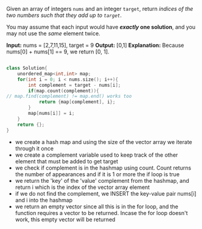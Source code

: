 Given an array of integers `nums` and an integer `target`, return _indices of the two numbers such that they add up to `target`_.

You may assume that each input would have **_exactly_ one solution**, and you may not use the _same_ element twice.

**Input:** nums = [2,7,11,15], target = 9
**Output:** [0,1]
**Explanation:** Because nums[0] + nums[1] == 9, we return [0, 1].

```cpp

class Solution{
	unordered_map<int,int> map;
	for(int i = 0; i < nums.size(); i++){
		int complement = target - nums[i];
		if(map.count(complement)){
// map.find(complement) != map.end() works too
			return {map[complement], i};
		}
		map[nums[i]] = i;
	}
	return {};
}
```

- we create a hash map and using the size of the vector array we iterate through it once
- we create a complement variable used to keep track of the other element that must be added to get target
- we check if complement is in the hashmap using count. Count returns the number of appearances and if it is 1 or more the if loop is true
- we return the 'key' of the 'value' complement from the hashmap, and return i which is the index of the vector array element
- if we do not find the complement, we INSERT the key-value pair nums[i] and i into the hashmap
- we return an empty vector since all this is in the for loop, and the function requires a vector to be returned. Incase the for loop doesn't work, this empty vector will be returned
